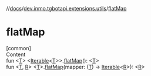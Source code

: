 //[docs](../../index.md)/[dev.inmo.tgbotapi.extensions.utils](index.md)/[flatMap](flat-map.md)



# flatMap  
[common]  
Content  
fun <[T](flat-map.md)> <[Iterable](https://kotlinlang.org/api/latest/jvm/stdlib/kotlin.collections/-iterable/index.html)<[T](flat-map.md)>>.[flatMap](flat-map.md)(): <[T](flat-map.md)>  
fun <[T](flat-map.md), [R](flat-map.md)> <[T](flat-map.md)>.[flatMap](flat-map.md)(mapper: ([T](flat-map.md)) -> [Iterable](https://kotlinlang.org/api/latest/jvm/stdlib/kotlin.collections/-iterable/index.html)<[R](flat-map.md)>): <[R](flat-map.md)>  



